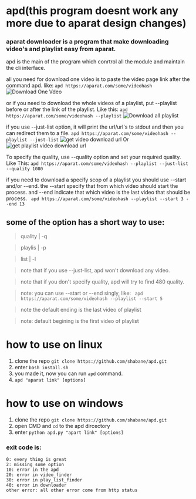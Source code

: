 # apd(this program doesnt work any more due to aparat design changes)
### aparat downloader is a program that make downloading video's and playlist easy from aparat.
apd is the main of the program which conrtrol all the module and maintain the cli interface.
  
all you need for download one video is to paste the video page link after the command apd. like:
```apd https://aparat.com/some/videohash```
![Download One Vdeo](/image/download_one_video.gif)

or if you need to download the whole videos of a playlist, put --playlist before or after the link of the playlist. Like this:
``` apd https://aparat.com/some/videohash --playlist ```
![Download all playlist](/image/download_all_playlist.gif)

if you use --just-list option, it will print the url/url's to stdout and then you can redirect them to a file.
``` apd https://aparat.com/some/videohash --playlist --just-list ```
![get video download url](/image/list_one_video.gif)
Or
![get playlist video download url](/image/list_all_playlist.gif)



To specify the quality, use --quality option and set your required quality. Like This:
```apd https://aparat.com/some/videohash --playlist --just-list --quality 1080```



if you need to download a specify scop of a playlist you should use --start and/or --end.
the --start specify that from which video should start the process.
and --end indicate that which video is the last video that should be process.
``` apd https://aparat.com/some/videohash --playlist --start 3 --end 13```

## some of the option has a short way to use:

> quality	| -q
		
> playlis	| -p
		
> list		| -l



>note that if you use --just-list, apd won't download any video.

>note that if you don't specify quality, apd will try to find 480 quality.

>note: you can use --start or --end singly, like:
``` apd https://aparat.com/some/videohash --playlist --start 5```

>note the default ending is the last video of playlist

>note: default begining is the first video of playlist


# how to use on linux
1. clone the repo `git clone https://github.com/shabane/apd.git`
2. enter `bash install.sh`
3. you made it, now you can run `apd` command. 
4. `apd "aparat link" [options]`

# how to use on windows
1. clone the repo `git clone https://github.com/shabane/apd.git`
2. open CMD and `cd` to the apd dircectory
3. enter `python apd.py "apart link" [options]`


### exit code is:
	0: every thing is great
	2: missing some option
	10: error in the apd
	20: error in video_finder
	30: error in play_list_finder
	40: error in downloader
	other error: all other error come from http status

